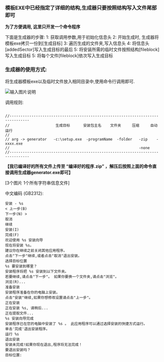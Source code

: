 ### 模板EXE中已经指定了详细的结构,生成器只要按照结构写入文件尾部即可

 **为了方便调用, 这里只开发一个命令程序** 

下面是生成器的步骤:
1: 获取调用参数,用于初始化信息头
2: 开始生成时, 生成器将模板exe拷贝一份到[生成目标]
3: 遍历生成的文件夹,写入信息头
4: 将信息头[addedSector]写入生成目标的最后
5: 将安装所需的临时文件按照结构[fileblock]写入生成目标
5: 将每个文件[fileblock]依次写入生成目标




### 生成器的使用方式:



将生成器模板exe以及临时文件放入相同目录中,使用命令行调用即可.

![输入图片说明](http://git.oschina.net/uploads/images/2016/0801/141054_60626627_632350.png "在这里输入图片标题")

调用规则:
```

//-------------------------------------------------------------------------------
//                     生成目标      安装包主名    文件夹     压缩     自动运行
//
// arg -> generator   -c:\setup.exe  -programName  -folder   -zip    -xxxx.exe
//                                                           -none
//-------------------------------------------------------------------------------
```

 **【我已编译好的所有文件上传至 “编译好的程序.zip” ，解压后按照上面的命令直接调用生成器generator.exe即可】** 


[3个图片 1个所有字符串信息文件] 

中文编码 (GB2312):
```
安装 - %s
< 上一步(B)
下一步(N) >
取消
继续
安装(I)
完成(F)
欢迎使用 %s 安装向导
现在将安装 %s。
建议你在继续之前关闭其他应用程序。
点击"下一步"继续,或者点击"取消"退出安装。
选择目标位置
%s 要安装到哪里？
安装程序将把 %s 安装到以下文件夹。
若要继续,请点击"下一步"。 如果你要换一个文件夹,请点击"浏览"。
浏览(R)...
准备安装
安装程序准备在你的电脑上安装。
点击"安装"继续,如果你想修改设置请点击"上一步"。
正在安装
正在安装 %s, 请稍后...
正在提取文件...
%s 安装向导完成
安装程序已在您的电脑中安装了 %s 。 此应用程序可以通过选择安装的快捷方式运行。
单击'完成'退出安装程序。
运行 %s
退出安装
安装未完成!如果你现在退出,程序将无法完成！
要退出安装吗？
目标位置:

```